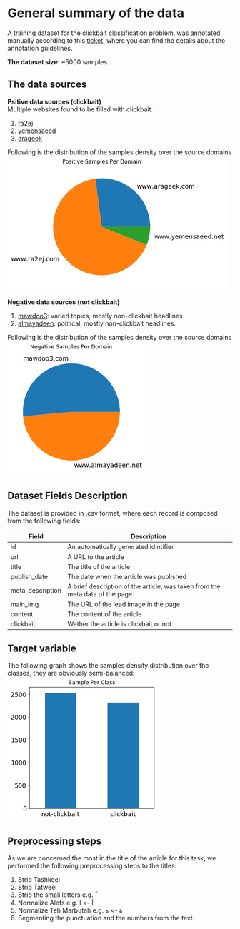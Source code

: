 # General summary of the data

A training dataset for the clickbait classification problem, was annotated manually according to this [ticket](https://app.asana.com/0/1136791723054817/1137014317091547/f), where you can find the details about the annotation guidelines.

**The dataset size**: ~5000 samples.

## The data sources

**Psitive data sources (clickbait)**<br>
Multiple websites found to be filled with clickbait:<br>
1. [ra2ej](https://www.ra2ej.com/)
2. [yemensaeed](https://www.yemensaeed.com)
3. [arageek](https://www.arageek.com/)

Following is the distribution of the samples density over the source domains
![](img/preprocessed/pos_domain_dist.png)

**Negative data sources (not clickbait)**<br>
1. [mawdoo3](https://www.mawdoo3.com): varied topics, mostly non-clickbait headlines.
2. [almayadeen](https://www.almayadeen.net): political, mostly non-clickbait headlines.

Following is the distribution of the samples density over the source domains
![](img/preprocessed/neg_domain_dist.png)

## Dataset Fields Description

The dataset is provided in .csv format, where each record is composed from the following fields:

|Field|Description|
|-----|-----------|
|id|An automatically generated idintifier|
|url|A URL to the article|
|title|The title of the article|
|publish_date|The date when the article was published|
|meta_description|A brief description of the article, was taken from the meta data of the page|
|main_img|The URL of the lead image in the page|
|content|The content of the article|
|clickbait|Wether the article is clickbait or not|

## Target variable

The following graph shows the samples density distribution over the classes, they are obviously semi-balanced:
![](img/preprocessed/class_dist.png)

## Preprocessing steps

As we are concerned the most in the title of the article for this task, we performed the following preprocessing steps to the titles:
1. Strip Tashkeel
2. Strip Tatweel
3. Strip the small letters e.g. ۜ
4. Normalize Alefs e.g. أ -> ا
5. Normalize Teh Marbutah e.g. ة -> ه
6. Segmenting the punctuation and the numbers from the text.
